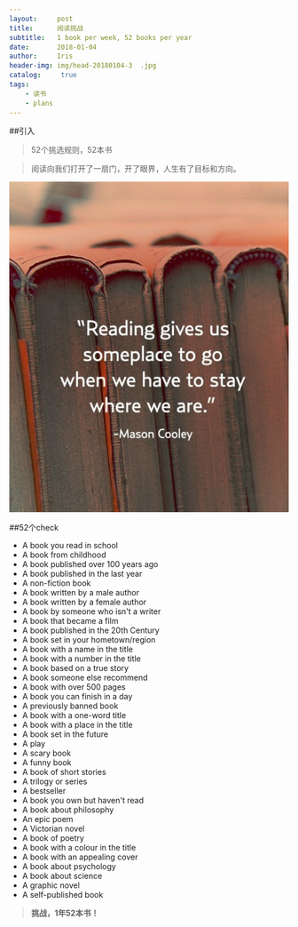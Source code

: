 ```yaml
---
layout:     post
title:      阅读挑战
subtitle:   1 book per week, 52 books per year
date:       2018-01-04
author:     Iris
header-img: img/head-20180104-3  .jpg
catalog: 	 true
tags:
    - 读书
    - plans
---
```


##引入
> 52个挑选规则，52本书

> 阅读向我们打开了一扇门，开了眼界，人生有了目标和方向。

![image](https://github.com/njfulib/njfulib.github.io/blob/master/img/post-bg-context01.png)

##52个check
- A book you read in school
- A book from childhood
- A book published over 100 years ago
- A book published in the last year
- A non-fiction book
- A book written by a male author
- A book written by a female author
- A book by someone who isn't a writer
- A book that became a film
- A book published in the 20th Century
- A book set in your hometown/region
- A book with a name in the title
- A book with a number in the title
- A book based on a true story
- A book someone else recommend
- A book with over 500 pages
- A book you can finish in a day
- A previously banned book
- A book with a one-word title
- A book with a place in the title
- A book set in the future
- A play
- A scary book
- A funny book
- A book of short stories
- A trilogy or series
- A bestseller
- A book you own but haven't read
- A book about philosophy
- An epic poem
- A Victorian novel
- A book of poetry
- A book with a colour in the title
- A book with an appealing cover
- A book about psychology
- A book about science
- A graphic novel
- A self-published book


> **挑战，1年52本书！**

